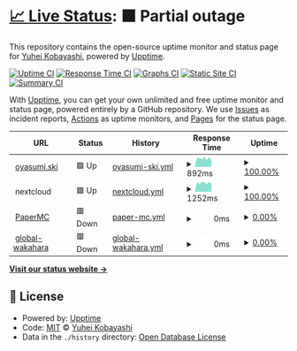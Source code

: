 # [📈 Live Status](https://status.noko1024.net): <!--live status--> **🟧 Partial outage**

This repository contains the open-source uptime monitor and status page for [Yuhei Kobayashi](https://www.noko1024.net), powered by [Upptime](https://github.com/upptime/upptime).

[![Uptime CI](https://github.com/noko1024/upptime/workflows/Uptime%20CI/badge.svg)](https://github.com/noko1024/upptime/actions?query=workflow%3A%22Uptime+CI%22)
[![Response Time CI](https://github.com/noko1024/upptime/workflows/Response%20Time%20CI/badge.svg)](https://github.com/noko1024/upptime/actions?query=workflow%3A%22Response+Time+CI%22)
[![Graphs CI](https://github.com/noko1024/upptime/workflows/Graphs%20CI/badge.svg)](https://github.com/noko1024/upptime/actions?query=workflow%3A%22Graphs+CI%22)
[![Static Site CI](https://github.com/noko1024/upptime/workflows/Static%20Site%20CI/badge.svg)](https://github.com/noko1024/upptime/actions?query=workflow%3A%22Static+Site+CI%22)
[![Summary CI](https://github.com/noko1024/upptime/workflows/Summary%20CI/badge.svg)](https://github.com/noko1024/upptime/actions?query=workflow%3A%22Summary+CI%22)

With [Upptime](https://upptime.js.org), you can get your own unlimited and free uptime monitor and status page, powered entirely by a GitHub repository. We use [Issues](https://github.com/noko1024/upptime/issues) as incident reports, [Actions](https://github.com/noko1024/upptime/actions) as uptime monitors, and [Pages](https://status.noko1024.net) for the status page.

<!--start: status pages-->
<!-- This summary is generated by Upptime (https://github.com/upptime/upptime) -->
<!-- Do not edit this manually, your changes will be overwritten -->
<!-- prettier-ignore -->
| URL | Status | History | Response Time | Uptime |
| --- | ------ | ------- | ------------- | ------ |
| <img alt="" src="https://icons.duckduckgo.com/ip3/oyasumi.ski.ico" height="13"> [oyasumi.ski](https://oyasumi.ski) | 🟩 Up | [oyasumi-ski.yml](https://github.com/noko1024/upptime/commits/HEAD/history/oyasumi-ski.yml) | <details><summary><img alt="Response time graph" src="./graphs/oyasumi-ski/response-time-week.png" height="20"> 892ms</summary><br><a href="https://status.noko1024.net/history/oyasumi-ski"><img alt="Response time 989" src="https://img.shields.io/endpoint?url=https%3A%2F%2Fraw.githubusercontent.com%2Fnoko1024%2Fupptime%2FHEAD%2Fapi%2Foyasumi-ski%2Fresponse-time.json"></a><br><a href="https://status.noko1024.net/history/oyasumi-ski"><img alt="24-hour response time 688" src="https://img.shields.io/endpoint?url=https%3A%2F%2Fraw.githubusercontent.com%2Fnoko1024%2Fupptime%2FHEAD%2Fapi%2Foyasumi-ski%2Fresponse-time-day.json"></a><br><a href="https://status.noko1024.net/history/oyasumi-ski"><img alt="7-day response time 892" src="https://img.shields.io/endpoint?url=https%3A%2F%2Fraw.githubusercontent.com%2Fnoko1024%2Fupptime%2FHEAD%2Fapi%2Foyasumi-ski%2Fresponse-time-week.json"></a><br><a href="https://status.noko1024.net/history/oyasumi-ski"><img alt="30-day response time 942" src="https://img.shields.io/endpoint?url=https%3A%2F%2Fraw.githubusercontent.com%2Fnoko1024%2Fupptime%2FHEAD%2Fapi%2Foyasumi-ski%2Fresponse-time-month.json"></a><br><a href="https://status.noko1024.net/history/oyasumi-ski"><img alt="1-year response time 989" src="https://img.shields.io/endpoint?url=https%3A%2F%2Fraw.githubusercontent.com%2Fnoko1024%2Fupptime%2FHEAD%2Fapi%2Foyasumi-ski%2Fresponse-time-year.json"></a></details> | <details><summary><a href="https://status.noko1024.net/history/oyasumi-ski">100.00%</a></summary><a href="https://status.noko1024.net/history/oyasumi-ski"><img alt="All-time uptime 99.60%" src="https://img.shields.io/endpoint?url=https%3A%2F%2Fraw.githubusercontent.com%2Fnoko1024%2Fupptime%2FHEAD%2Fapi%2Foyasumi-ski%2Fuptime.json"></a><br><a href="https://status.noko1024.net/history/oyasumi-ski"><img alt="24-hour uptime 100.00%" src="https://img.shields.io/endpoint?url=https%3A%2F%2Fraw.githubusercontent.com%2Fnoko1024%2Fupptime%2FHEAD%2Fapi%2Foyasumi-ski%2Fuptime-day.json"></a><br><a href="https://status.noko1024.net/history/oyasumi-ski"><img alt="7-day uptime 100.00%" src="https://img.shields.io/endpoint?url=https%3A%2F%2Fraw.githubusercontent.com%2Fnoko1024%2Fupptime%2FHEAD%2Fapi%2Foyasumi-ski%2Fuptime-week.json"></a><br><a href="https://status.noko1024.net/history/oyasumi-ski"><img alt="30-day uptime 100.00%" src="https://img.shields.io/endpoint?url=https%3A%2F%2Fraw.githubusercontent.com%2Fnoko1024%2Fupptime%2FHEAD%2Fapi%2Foyasumi-ski%2Fuptime-month.json"></a><br><a href="https://status.noko1024.net/history/oyasumi-ski"><img alt="1-year uptime 99.60%" src="https://img.shields.io/endpoint?url=https%3A%2F%2Fraw.githubusercontent.com%2Fnoko1024%2Fupptime%2FHEAD%2Fapi%2Foyasumi-ski%2Fuptime-year.json"></a></details>
| <img alt="" src="https://icons.duckduckgo.com/ip3/null.ico" height="13"> nextcloud | 🟩 Up | [nextcloud.yml](https://github.com/noko1024/upptime/commits/HEAD/history/nextcloud.yml) | <details><summary><img alt="Response time graph" src="./graphs/nextcloud/response-time-week.png" height="20"> 1252ms</summary><br><a href="https://status.noko1024.net/history/nextcloud"><img alt="Response time 1264" src="https://img.shields.io/endpoint?url=https%3A%2F%2Fraw.githubusercontent.com%2Fnoko1024%2Fupptime%2FHEAD%2Fapi%2Fnextcloud%2Fresponse-time.json"></a><br><a href="https://status.noko1024.net/history/nextcloud"><img alt="24-hour response time 1104" src="https://img.shields.io/endpoint?url=https%3A%2F%2Fraw.githubusercontent.com%2Fnoko1024%2Fupptime%2FHEAD%2Fapi%2Fnextcloud%2Fresponse-time-day.json"></a><br><a href="https://status.noko1024.net/history/nextcloud"><img alt="7-day response time 1252" src="https://img.shields.io/endpoint?url=https%3A%2F%2Fraw.githubusercontent.com%2Fnoko1024%2Fupptime%2FHEAD%2Fapi%2Fnextcloud%2Fresponse-time-week.json"></a><br><a href="https://status.noko1024.net/history/nextcloud"><img alt="30-day response time 1253" src="https://img.shields.io/endpoint?url=https%3A%2F%2Fraw.githubusercontent.com%2Fnoko1024%2Fupptime%2FHEAD%2Fapi%2Fnextcloud%2Fresponse-time-month.json"></a><br><a href="https://status.noko1024.net/history/nextcloud"><img alt="1-year response time 1264" src="https://img.shields.io/endpoint?url=https%3A%2F%2Fraw.githubusercontent.com%2Fnoko1024%2Fupptime%2FHEAD%2Fapi%2Fnextcloud%2Fresponse-time-year.json"></a></details> | <details><summary><a href="https://status.noko1024.net/history/nextcloud">100.00%</a></summary><a href="https://status.noko1024.net/history/nextcloud"><img alt="All-time uptime 99.37%" src="https://img.shields.io/endpoint?url=https%3A%2F%2Fraw.githubusercontent.com%2Fnoko1024%2Fupptime%2FHEAD%2Fapi%2Fnextcloud%2Fuptime.json"></a><br><a href="https://status.noko1024.net/history/nextcloud"><img alt="24-hour uptime 100.00%" src="https://img.shields.io/endpoint?url=https%3A%2F%2Fraw.githubusercontent.com%2Fnoko1024%2Fupptime%2FHEAD%2Fapi%2Fnextcloud%2Fuptime-day.json"></a><br><a href="https://status.noko1024.net/history/nextcloud"><img alt="7-day uptime 100.00%" src="https://img.shields.io/endpoint?url=https%3A%2F%2Fraw.githubusercontent.com%2Fnoko1024%2Fupptime%2FHEAD%2Fapi%2Fnextcloud%2Fuptime-week.json"></a><br><a href="https://status.noko1024.net/history/nextcloud"><img alt="30-day uptime 100.00%" src="https://img.shields.io/endpoint?url=https%3A%2F%2Fraw.githubusercontent.com%2Fnoko1024%2Fupptime%2FHEAD%2Fapi%2Fnextcloud%2Fuptime-month.json"></a><br><a href="https://status.noko1024.net/history/nextcloud"><img alt="1-year uptime 99.37%" src="https://img.shields.io/endpoint?url=https%3A%2F%2Fraw.githubusercontent.com%2Fnoko1024%2Fupptime%2FHEAD%2Fapi%2Fnextcloud%2Fuptime-year.json"></a></details>
| <img alt="" src="https://icons.duckduckgo.com/ip3/null.ico" height="13"> [PaperMC](mc.noko1024.net) | 🟥 Down | [paper-mc.yml](https://github.com/noko1024/upptime/commits/HEAD/history/paper-mc.yml) | <details><summary><img alt="Response time graph" src="./graphs/paper-mc/response-time-week.png" height="20"> 0ms</summary><br><a href="https://status.noko1024.net/history/paper-mc"><img alt="Response time 183" src="https://img.shields.io/endpoint?url=https%3A%2F%2Fraw.githubusercontent.com%2Fnoko1024%2Fupptime%2FHEAD%2Fapi%2Fpaper-mc%2Fresponse-time.json"></a><br><a href="https://status.noko1024.net/history/paper-mc"><img alt="24-hour response time 0" src="https://img.shields.io/endpoint?url=https%3A%2F%2Fraw.githubusercontent.com%2Fnoko1024%2Fupptime%2FHEAD%2Fapi%2Fpaper-mc%2Fresponse-time-day.json"></a><br><a href="https://status.noko1024.net/history/paper-mc"><img alt="7-day response time 0" src="https://img.shields.io/endpoint?url=https%3A%2F%2Fraw.githubusercontent.com%2Fnoko1024%2Fupptime%2FHEAD%2Fapi%2Fpaper-mc%2Fresponse-time-week.json"></a><br><a href="https://status.noko1024.net/history/paper-mc"><img alt="30-day response time 0" src="https://img.shields.io/endpoint?url=https%3A%2F%2Fraw.githubusercontent.com%2Fnoko1024%2Fupptime%2FHEAD%2Fapi%2Fpaper-mc%2Fresponse-time-month.json"></a><br><a href="https://status.noko1024.net/history/paper-mc"><img alt="1-year response time 183" src="https://img.shields.io/endpoint?url=https%3A%2F%2Fraw.githubusercontent.com%2Fnoko1024%2Fupptime%2FHEAD%2Fapi%2Fpaper-mc%2Fresponse-time-year.json"></a></details> | <details><summary><a href="https://status.noko1024.net/history/paper-mc">0.00%</a></summary><a href="https://status.noko1024.net/history/paper-mc"><img alt="All-time uptime 71.81%" src="https://img.shields.io/endpoint?url=https%3A%2F%2Fraw.githubusercontent.com%2Fnoko1024%2Fupptime%2FHEAD%2Fapi%2Fpaper-mc%2Fuptime.json"></a><br><a href="https://status.noko1024.net/history/paper-mc"><img alt="24-hour uptime 0.00%" src="https://img.shields.io/endpoint?url=https%3A%2F%2Fraw.githubusercontent.com%2Fnoko1024%2Fupptime%2FHEAD%2Fapi%2Fpaper-mc%2Fuptime-day.json"></a><br><a href="https://status.noko1024.net/history/paper-mc"><img alt="7-day uptime 0.00%" src="https://img.shields.io/endpoint?url=https%3A%2F%2Fraw.githubusercontent.com%2Fnoko1024%2Fupptime%2FHEAD%2Fapi%2Fpaper-mc%2Fuptime-week.json"></a><br><a href="https://status.noko1024.net/history/paper-mc"><img alt="30-day uptime 1.38%" src="https://img.shields.io/endpoint?url=https%3A%2F%2Fraw.githubusercontent.com%2Fnoko1024%2Fupptime%2FHEAD%2Fapi%2Fpaper-mc%2Fuptime-month.json"></a><br><a href="https://status.noko1024.net/history/paper-mc"><img alt="1-year uptime 71.81%" src="https://img.shields.io/endpoint?url=https%3A%2F%2Fraw.githubusercontent.com%2Fnoko1024%2Fupptime%2FHEAD%2Fapi%2Fpaper-mc%2Fuptime-year.json"></a></details>
| <img alt="" src="https://icons.duckduckgo.com/ip3/wp.global-wakahara.com.ico" height="13"> [global-wakahara](https://wp.global-wakahara.com) | 🟥 Down | [global-wakahara.yml](https://github.com/noko1024/upptime/commits/HEAD/history/global-wakahara.yml) | <details><summary><img alt="Response time graph" src="./graphs/global-wakahara/response-time-week.png" height="20"> 0ms</summary><br><a href="https://status.noko1024.net/history/global-wakahara"><img alt="Response time 1356" src="https://img.shields.io/endpoint?url=https%3A%2F%2Fraw.githubusercontent.com%2Fnoko1024%2Fupptime%2FHEAD%2Fapi%2Fglobal-wakahara%2Fresponse-time.json"></a><br><a href="https://status.noko1024.net/history/global-wakahara"><img alt="24-hour response time 0" src="https://img.shields.io/endpoint?url=https%3A%2F%2Fraw.githubusercontent.com%2Fnoko1024%2Fupptime%2FHEAD%2Fapi%2Fglobal-wakahara%2Fresponse-time-day.json"></a><br><a href="https://status.noko1024.net/history/global-wakahara"><img alt="7-day response time 0" src="https://img.shields.io/endpoint?url=https%3A%2F%2Fraw.githubusercontent.com%2Fnoko1024%2Fupptime%2FHEAD%2Fapi%2Fglobal-wakahara%2Fresponse-time-week.json"></a><br><a href="https://status.noko1024.net/history/global-wakahara"><img alt="30-day response time 0" src="https://img.shields.io/endpoint?url=https%3A%2F%2Fraw.githubusercontent.com%2Fnoko1024%2Fupptime%2FHEAD%2Fapi%2Fglobal-wakahara%2Fresponse-time-month.json"></a><br><a href="https://status.noko1024.net/history/global-wakahara"><img alt="1-year response time 1356" src="https://img.shields.io/endpoint?url=https%3A%2F%2Fraw.githubusercontent.com%2Fnoko1024%2Fupptime%2FHEAD%2Fapi%2Fglobal-wakahara%2Fresponse-time-year.json"></a></details> | <details><summary><a href="https://status.noko1024.net/history/global-wakahara">0.00%</a></summary><a href="https://status.noko1024.net/history/global-wakahara"><img alt="All-time uptime 57.10%" src="https://img.shields.io/endpoint?url=https%3A%2F%2Fraw.githubusercontent.com%2Fnoko1024%2Fupptime%2FHEAD%2Fapi%2Fglobal-wakahara%2Fuptime.json"></a><br><a href="https://status.noko1024.net/history/global-wakahara"><img alt="24-hour uptime 0.00%" src="https://img.shields.io/endpoint?url=https%3A%2F%2Fraw.githubusercontent.com%2Fnoko1024%2Fupptime%2FHEAD%2Fapi%2Fglobal-wakahara%2Fuptime-day.json"></a><br><a href="https://status.noko1024.net/history/global-wakahara"><img alt="7-day uptime 0.00%" src="https://img.shields.io/endpoint?url=https%3A%2F%2Fraw.githubusercontent.com%2Fnoko1024%2Fupptime%2FHEAD%2Fapi%2Fglobal-wakahara%2Fuptime-week.json"></a><br><a href="https://status.noko1024.net/history/global-wakahara"><img alt="30-day uptime 1.38%" src="https://img.shields.io/endpoint?url=https%3A%2F%2Fraw.githubusercontent.com%2Fnoko1024%2Fupptime%2FHEAD%2Fapi%2Fglobal-wakahara%2Fuptime-month.json"></a><br><a href="https://status.noko1024.net/history/global-wakahara"><img alt="1-year uptime 57.10%" src="https://img.shields.io/endpoint?url=https%3A%2F%2Fraw.githubusercontent.com%2Fnoko1024%2Fupptime%2FHEAD%2Fapi%2Fglobal-wakahara%2Fuptime-year.json"></a></details>

<!--end: status pages-->

[**Visit our status website →**](https://status.noko1024.net)

## 📄 License

- Powered by: [Upptime](https://github.com/upptime/upptime)
- Code: [MIT](./LICENSE) © [Yuhei Kobayashi](https://www.noko1024.net)
- Data in the `./history` directory: [Open Database License](https://opendatacommons.org/licenses/odbl/1-0/)
